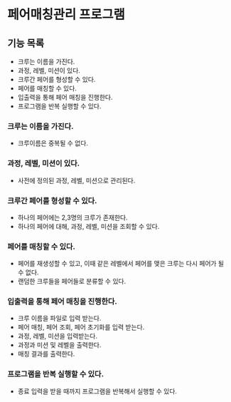 # 페어매칭관리 프로그램

## 기능 목록

- 크루는 이름을 가진다.
- 과정, 레벨, 미션이 있다.
- 크루간 페어를 형성할 수 있다.
- 페어를 매칭할 수 있다.
- 입출력을 통해 페어 매칭을 진행한다.
- 프로그램을 반복 실행할 수 있다.

### 크루는 이름을 가진다.

- 크루이름은 중복될 수 없다.

### 과정, 레벨, 미션이 있다.

- 사전에 정의된 과정, 레벨, 미션으로 관리된다.

### 크루간 페어를 형성할 수 있다.

- 하나의 페어에는 2,3명의 크루가 존재한다.
- 하나의 페어에 대해, 과정, 레벨, 미션을 조회할 수 있다.

### 페어를 매칭할 수 있다.

- 페어를 재생성할 수 있고, 이때 같은 레벨에서 페어를 맺은 크루는 다시 페어가 될 수 없다.
- 랜덤한 크루들을 페어들로 분류할 수 있다.

### 입출력을 통해 페어 매칭을 진행한다.

- 크루 이름을 파일로 입력 받는다.
- 페어 매칭, 페어 조회, 페어 초기화를 입력 받는다.
- 과정, 레벨, 미션을 입력받는다.
- 과정과 미션 및 레벨을 출력한다.
- 매칭 결과를 출력한다.

### 프로그램을 반복 실행할 수 있다.

- 종료 입력을 받을 때까지 프로그램을 반복해서 실행할 수 있다.

